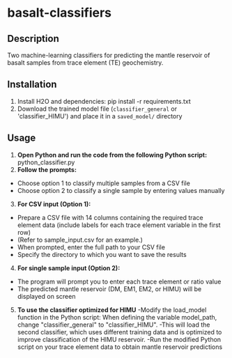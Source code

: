 # basalt-classifiers

## Description
Two machine-learning classifiers for predicting the mantle reservoir of basalt samples from trace element (TE) geochemistry.

## Installation
1. Install H2O and dependencies: pip install -r requirements.txt
2. Download the trained model file (`classifier_general` or 'classifier_HIMU') and place it in a `saved_model/` directory

## Usage
1. **Open Python and run the code from the following Python script:** python_classifier.py
2. **Follow the prompts:**
- Choose option 1 to classify multiple samples from a CSV file
- Choose option 2 to classify a single sample by entering values manually
3. **For CSV input (Option 1):**
- Prepare a CSV file with 14 columns containing the required trace element data (include labels for each trace element variable in the first row)
- (Refer to sample_input.csv for an example.)
- When prompted, enter the full path to your CSV file
- Specify the directory to which you want to save the results
4. **For single sample input (Option 2):**
- The program will prompt you to enter each trace element or ratio value
- The predicted mantle reservoir (DM, EM1, EM2, or HIMU) will be displayed on screen
5. **To use the classifier optimized for HIMU**
-Modify the load_model function in the Python script: When defining the variable model_path, change "classifier_general" to "classifier_HIMU".
-This will load the second classifier, which uses different training data and is optimized to improve classification of the HIMU reservoir.
-Run the modified Python script on your trace element data to obtain mantle reservoir predictions
